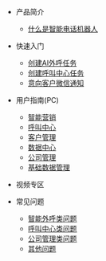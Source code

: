 * 产品简介
  
  * [什么是智能电话机器人]()

* 快速入门
  
  * [创建AI外呼任务](quickstart/ccalltask.md)
  * [创建呼叫中心任务](quickstart/ccctask.md)
  * [意向客户微信通知](quickstart/wxpush.md)

* 用户指南(PC)
  
  * [智能营销](userguide/aicc.md)
  * [呼叫中心](userguide/cc.md)
  * [客户管理](userguide/crm.md)
  * [数据中心](userguide/data.md)
  * [公司管理](userguide/co.md)
  * [基础数据管理](userguide/basicdata.md)

* 视频专区

* 常见问题
  
  * [智能外呼类问题](faq/aiccfaq.md)
  * [呼叫中心类问题](faq/ccfaq.md)
  * [公司管理类问题](faq/crmfaq.md)
  * [其他问题](faq/otherfaq.md)
